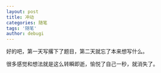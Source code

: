 ```yaml
---
layout: post
title: 冲动
categories: 随笔
tags: '随笔'
author: debugi
---
```


好的吧，第一天写撂下了题目，第二天就忘了本来想写什么。  

很多感觉和想法就是这么转瞬即逝，愉悦了自己一秒，就消失了。  
